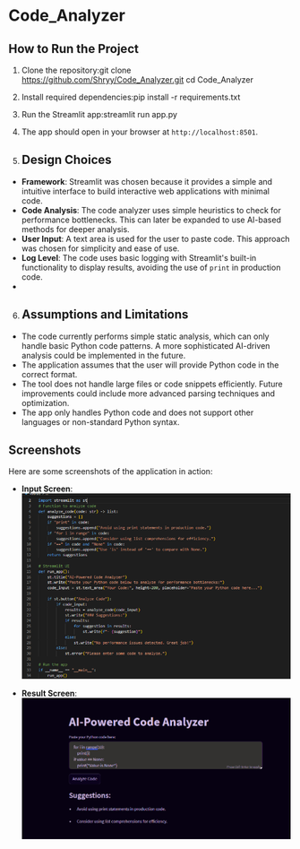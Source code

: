 # Code_Analyzer
## How to Run the Project

1. Clone the repository:git clone https://github.com/Shryy/Code_Analyzer.git cd Code_Analyzer

2. Install required dependencies:pip install -r requirements.txt

3. Run the Streamlit app:streamlit run app.py
   
4. The app should open in your browser at `http://localhost:8501`.
5. ## Design Choices

- **Framework**: Streamlit was chosen because it provides a simple and intuitive interface to build interactive web applications with minimal code.
- **Code Analysis**: The code analyzer uses simple heuristics to check for performance bottlenecks. This can later be expanded to use AI-based methods for deeper analysis.
- **User Input**: A text area is used for the user to paste code. This approach was chosen for simplicity and ease of use.
- **Log Level**: The code uses basic logging with Streamlit's built-in functionality to display results, avoiding the use of `print` in production code.
- 
6. ## Assumptions and Limitations

- The code currently performs simple static analysis, which can only handle basic Python code patterns. A more sophisticated AI-driven analysis could be implemented in the future.
- The application assumes that the user will provide Python code in the correct format.
- The tool does not handle large files or code snippets efficiently. Future improvements could include more advanced parsing techniques and optimization.
- The app only handles Python code and does not support other languages or non-standard Python syntax.

## Screenshots

Here are some screenshots of the application in action:

- **Input Screen**:
  ![Input Screenshot](https://github.com/Shryy/Code_Analyzer/blob/eaa4700a267914333f48984daa73ebc15d69bf3b/Input.png)

- **Result Screen**:
  ![Result Screenshot](https://github.com/Shryy/Code_Analyzer/blob/2f35284f4f390d161a35f517859185fe070b6c6b/result.png)




